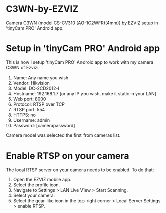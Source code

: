 # C3WN-by-EZVIZ
Camera C3WN (model CS-CV310 (A0-1C2WFR)(4mm)) by EZVIZ setup in 'tinyCam PRO' Android app.
# Setup in 'tinyCam PRO' Android app
This is how I setup 'tinyCam PRO' Android app to work with my camera C3WN of Ezviz:
1. Name: Any name you wish
2. Vendor: Hikvision
3. Model: DC-2CD2012-I
4. Hostname: 192.168.1.7 [or any IP you wish, make it static in your LAN]
5. Web port: 8000
6. Protocol: RTSP over TCP
7. RTSP port: 554
8. HTTPS: no
9. Username: admin
10. Password: [camerapassword]


Camera model was selected the first from cameras list.

# Enable RTSP on your camera
The local RTSP server on your camera needs to be enabled. To do that:
1. Open the EZVIZ mobile app.
2. Select the profile icon.
3. Navigate to Settings > LAN Live View > Start Scanning.
4. Select your camera.
5. Select the gear-like icon in the top-right corner > Local Server Settings > enable RTSP.
